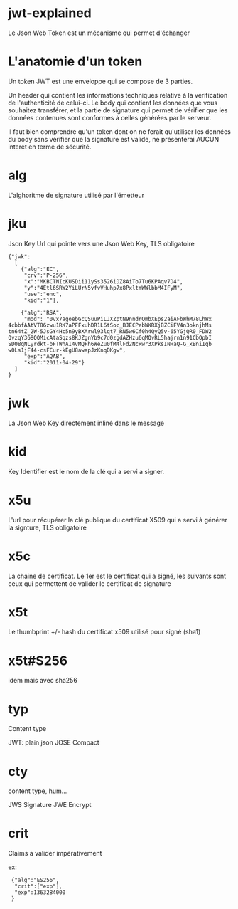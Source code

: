 # jwt-explained

Le Json Web Token est un mécanisme qui permet d'échanger

# L'anatomie d'un token

Un token JWT est une enveloppe qui se compose de 3 parties. 

Un header qui contient les informations techniques relative à la vérification de l'authenticité de celui-ci. Le body qui contient les données que vous souhaitez transférer, et la partie de signature qui permet de vérifier que les données contenues sont conformes à celles générées par le serveur.

Il faut bien comprendre qu'un token dont on ne ferait qu'utiliser les données du body sans vérifier que la signature est valide, ne présenterai AUCUN interet en terme de sécurité.

# alg

L'alghoritme de signature utilisé par l'émetteur

# jku

Json Key Url qui pointe vers une Json Web Key, TLS obligatoire

    {"jwk":
      [
        {"alg":"EC",
         "crv":"P-256",
         "x":"MKBCTNIcKUSDii11ySs3526iDZ8AiTo7Tu6KPAqv7D4",
         "y":"4Etl6SRW2YiLUrN5vfvVHuhp7x8PxltmWWlbbM4IFyM",
         "use":"enc",
         "kid":"1"},

        {"alg":"RSA",
         "mod": "0vx7agoebGcQSuuPiLJXZptN9nndrQmbXEps2aiAFbWhM78LhWx
    4cbbfAAtVT86zwu1RK7aPFFxuhDR1L6tSoc_BJECPebWKRXjBZCiFV4n3oknjhMs
    tn64tZ_2W-5JsGY4Hc5n9yBXArwl93lqt7_RN5w6Cf0h4QyQ5v-65YGjQR0_FDW2
    QvzqY368QQMicAtaSqzs8KJZgnYb9c7d0zgdAZHzu6qMQvRL5hajrn1n91CbOpbI
    SD08qNLyrdkt-bFTWhAI4vMQFh6WeZu0fM4lFd2NcRwr3XPksINHaQ-G_xBniIqb
    w0Ls1jF44-csFCur-kEgU8awapJzKnqDKgw",
         "exp":"AQAB",
         "kid":"2011-04-29"}
      ]
    }

# jwk

La Json Web Key directement inliné dans le message

# kid

Key Identifier est le nom de la clé qui a servi a signer. 

# x5u

L'url pour récupérer la clé publique du certificat X509 qui a servi à générer la signture, TLS obligatoire

# x5c

La chaine de certificat. Le 1er est le certificat qui a signé, les suivants sont ceux qui permettent de valider le certificat de signature

# x5t

Le thumbprint +/- hash du  certificat x509 utilisé pour signé (sha1)

# x5t#S256

idem mais avec sha256

# typ

Content type

JWT: plain json
JOSE Compact

# cty

content type, hum...

JWS Signature
JWE Encrypt

# crit

Claims a valider impérativement

ex: 

     {"alg":"ES256",
      "crit":["exp"],
      "exp":1363284000
     }
